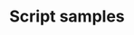 ---
title: "Script samples"
description: "Find scenarios and scripts for tools such as PnP PowerShell, CLI for Microsoft 365, SPO Management Shell, Graph PowerShell SDK and more."
image: "images/samples-background-script-samples.webp"
externalLink: "https://aka.ms/script-samples"
---